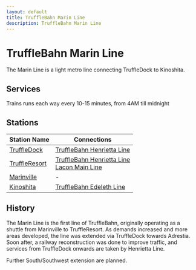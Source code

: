 ```yaml
---
layout: default
title: TruffleBahn Marin Line
description: TruffleBahn Marin Line
---
```


# TruffleBahn Marin Line
The Marin Line is a light metro line connecting TruffleDock to Kinoshita.

## Services
Trains runs each way every 10-15 minutes, from 4AM till midnight

## Stations

Station Name | Connections |
--- | ---
[TruffleDock](/rail-stations/truffledock) | [TruffleBahn Henrietta Line](/rail-lines/tb-henrietta-line) | 
[TruffleResort](/rail-stations/truffleresort) | [TruffleBahn Henrietta Line](/rail-lines/tb-henrietta-line)<br> [Lacon Main Line](/rail-lines/lcn-main-line)<br>| 
[Marinville](/rail-stations/marinville) | - | 
[Kinoshita](/rail-stations/kinoshita) | [TruffleBahn Edeleth Line](/rail-lines/tb-edeleth-line) | 

## History
The Marin Line is the first line of TruffleBahn, originally operating as a shuttle from Marinville to TruffleResort. As demands increased and more areas developed, the line was extended via TruffleDock towards Adrestia. Soon after, a railway reconstruction was done to improve traffic, and services from TruffleDock onwards are taken by Henrietta Line. 

Further South/Southwest extension are planned.
